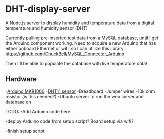 # DHT-display-server
A Node.js server to display humidity and temperature data from a digital temperature and humidity sensor (DHT)

Currently pulling pre-inserted test data from a MySQL database, until I get the Arduino component working. Need to acquire a new Arduino that has either onboard Ethernet or wifi, so I can utilize this library: https://github.com/ChuckBell/MySQL_Connector_Arduino

Then I'll be able to populate the database with live temperature data!

## Hardware
-[Arduino MKR1000](https://store-usa.arduino.cc/collections/boards/products/arduino-mkr1000-wifi-with-headers-mounted)
-[DHT11 sensor](https://www.amazon.com/Temperature-Humidity-Digital-3-3V-5V-Raspberry/dp/B07WT2HJ4F/ref=sr_1_1?keywords=dht11+sensor&qid=1638560461&sr=8-1)
-Breadboard
-Jumper wires
-10k ohm resistor (is this needed?)
-Ubuntu server to run the web server and database on

TODO:
-Add Arduino code here

-deploy Arduino code from setup script? Board setup via wifi?

-finish setup script

